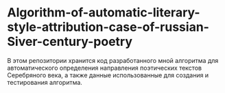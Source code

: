# Algorithm-of-automatic-literary-style-attribution-case-of-russian-Siver-century-poetry
В этом репозитории хранится код разработанного мной алгоритма для автоматического определения направления поэтических текстов Серебряного века, а также данные использованные для создания и тестирования алгоритма.

